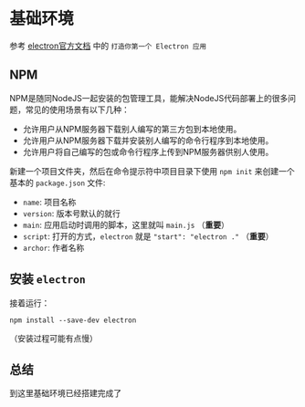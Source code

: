 # 基础环境

参考 [electron官方文档](https://electronjs.org/docs) 中的 `打造你第一个 Electron 应用` 


## NPM 

NPM是随同NodeJS一起安装的包管理工具，能解决NodeJS代码部署上的很多问题，常见的使用场景有以下几种：

- 允许用户从NPM服务器下载别人编写的第三方包到本地使用。
- 允许用户从NPM服务器下载并安装别人编写的命令行程序到本地使用。
- 允许用户将自己编写的包或命令行程序上传到NPM服务器供别人使用。

新建一个项目文件夹，然后在命令提示符中项目目录下使用 `npm init` 来创建一个基本的 `package.json` 文件:
- `name`: 项目名称
- `version`: 版本号默认的就行
- `main`: 应用启动时调用的脚本，这里就叫 `main.js` （**重要**）
- `script`: 打开的方式，`electron` 就是 `"start": "electron ."` （**重要**）
- `archor`: 作者名称

## 安装 `electron`
接着运行：
```
npm install --save-dev electron
```


（安装过程可能有点慢）

## 总结
 
到这里基础环境已经搭建完成了
